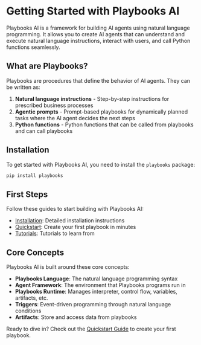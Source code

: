 # Getting Started with Playbooks AI

Playbooks AI is a framework for building AI agents using natural language programming. It allows you to create AI agents that can understand and execute natural language instructions, interact with users, and call Python functions seamlessly.

## What are Playbooks?

Playbooks are procedures that define the behavior of AI agents. They can be written as:

1. **Natural language instructions** - Step-by-step instructions for prescribed business processes
2. **Agentic prompts** - Prompt-based playbooks for dynamically planned tasks where the AI agent decides the next steps
3. **Python functions** - Python functions that can be called from playbooks and can call playbooks

## Installation

To get started with Playbooks AI, you need to install the `playbooks` package:

```bash
pip install playbooks
```

## First Steps

Follow these guides to start building with Playbooks AI:

- [Installation](installation.md): Detailed installation instructions
- [Quickstart](quickstart.md): Create your first playbook in minutes
- [Tutorials](../tutorials/index.md): Tutorials to learn from

## Core Concepts

Playbooks AI is built around these core concepts:

- **Playbooks Language**: The natural language programming syntax
- **Agent Framework**: The environment that Playbooks programs run in
- **Playbooks Runtime**: Manages interpreter, control flow, variables, artifacts, etc.
- **Triggers**: Event-driven programming through natural language conditions
- **Artifacts**: Store and access data from playbooks

Ready to dive in? Check out the [Quickstart Guide](quickstart.md) to create your first playbook. 